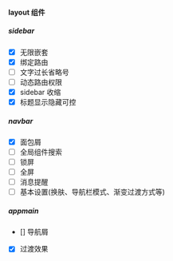 #### layout 组件

##### sidebar

- [x] 无限嵌套
- [x] 绑定路由
- [ ] 文字过长省略号
- [ ] 动态路由权限
- [x] sidebar 收缩
- [x] 标题显示隐藏可控

##### navbar

- [x] 面包屑
- [ ] 全局组件搜索
- [ ] 锁屏
- [ ] 全屏
- [ ] 消息提醒
- [ ] 基本设置(换肤、导航栏模式、渐变过渡方式等)

##### appmain

- [] 导航屑
- [x] 过渡效果
